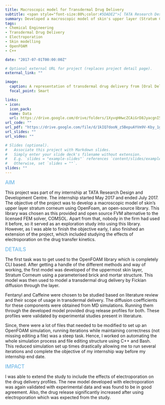 ```yaml
---
title: Macroscopic model for Transdermal Drug Delivery
subtitle: <span style="font-size:80%;color:#5DADE2">[ TATA Research Design Development Centre ] </span><span style="font-size:80%">Prasang Gupta, <a href="https://www.linkedin.com/in/kishore-gajula-32746824/" target="_blank">Kishore Gajula</a>, <a href="https://www.linkedin.com/in/rakesh-gupta-a49b4459/" target="_blank">Rakesh Gupta</a>, <a href="https://www.linkedin.com/in/beena-rai-7a6a3713/" target="_blank">Beena Rai</a></span>
summary: Developed a macroscopic model of skin's upper layer (Stratum Corneum) to study transdermal drug delivery and effectiveness of electroporation on drug transfer.
tags:
- Chemical Engineering
- Transdermal Drug Delivery
- Electroporation
- Skin modelling
- OpenFOAM
- C++

date: "2017-07-01T00:00:00Z"

# Optional external URL for project (replaces project detail page).
external_link: ""

image:
  caption: A representation of transdermal drug delivery from [Oral Delivery of Insulin](https://www.sciencedirect.com/book/9781907568473/oral-delivery-of-insulin)
  focal_point: Smart

links:
- icon: 
  icon_pack: 
  name: Data
  url: https://drive.google.com/drive/folders/1XyvqHHwcZCAiGrD8JyacgnI5M_9dDGha?usp=sharing
url_code: ""
url_pdf: "https://drive.google.com/file/d/1kIQ7dooN_z5BepuAYVm9V-Kby_1gBYZv/view?usp=sharing"
url_slides: ""
url_video: ""

# Slides (optional).
#   Associate this project with Markdown slides.
#   Simply enter your slide deck's filename without extension.
#   E.g. `slides = "example-slides"` references `content/slides/example-slides.md`.
#   Otherwise, set `slides = ""`.
slides: ""
---
```


<span style="color:#5DADE2;font-style:bold;font-size:120%">AIM</span>

This project was part of my internship at TATA Research Design and Development Centre. The internship started May 2017 and ended July 2017. The objective of the project was to develop a macroscopic model of skin’s upper layer stratum corneum using OpenFoam, an open-source library. This library was chosen as this provided and open source FVM alternative to the licensed FEM solver, COMSOL. Apart from that, nobody in the firm had used it before, so it served as an exploration study into using this library. However, as I was able to finish the objective early, I also finished an extension of the project, which included studying the effects of electroporation on the drug transfer kinetics.

<span style="color:#5DADE2;font-style:bold;font-size:120%">DETAILS</span>

The first task was to get used to the OpenFOAM library which is completely CLI based. After getting a handle of the different methods and way of working, the first model was developed of the uppermost skin layer, Stratum Corneum using a parameterised brick and mortar structure. This model was then used to model a transdermal drug delivery by Fickian diffusion through the layer.

Fentanyl and Caffeine were chosen to be studied based on literature review and their scope of usage in transdermal delivery. The diffusion coefficients for these components were obtained from MD simulations. Running them through the developed model provided drug release profiles for both. These profiles were validated by experimental studies present in literature.

Since, there were a lot of files that needed to be modified to set up an OpenFOAM simulation, running iterations while maintaining correctness (not missing editing a file) was a steep task. Hence, I worked on automating the whole simulation process and file editing structure using C++ and Bash. This reduced simulation set up times drastically allowing me to run several iterations and complete the objective of my internship way before my internship end date.

<span style="color:#5DADE2;font-style:bold;font-size:120%">IMPACT</span>

I was able to extend the study to include the effects of electroporation on the drug delivery profiles. The new model developed with electroporation was again validated with experimental data and was found to be in good agreement. Also, the drug release significantly increased after using electroporation which was expected from the study.